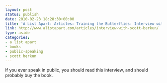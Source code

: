 ```yaml
---
layout: post
status: publish
date: 2010-02-23 18:28:30+00:00
title: 'A List Apart: Articles: Training the Butterflies: Interview with Scott Berkun'
link: http://www.alistapart.com/articles/interview-with-scott-berkun/
type: aside
categories:
- a list apart
- books
- public-speaking
- scott berkun
---
```


If you ever speak in public, you should read this interview, and should probably buy the book.
